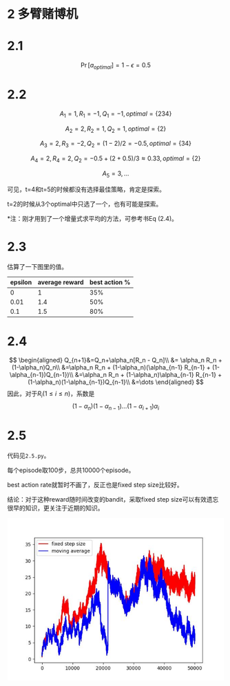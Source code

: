 # 2 多臂赌博机

# 2.1
$$
\operatorname{Pr}[a_{optimal}]=1-\epsilon=0.5
$$

# 2.2

$$
A_1=1, R_1=-1, Q_1=-1,optimal=\{234\}
$$

$$
A_2=2, R_2=1, Q_2=1,optimal=\{2\}
$$

$$
A_3=2, R_3=-2, Q_2=(1-2)/2=-0.5,optimal=\{34\}
$$

$$
A_4=2, R_4=2, Q_2=-0.5 + (2+0.5)/3\approx0.33,optimal=\{2\}
$$

$$
A_5=3,...
$$

可见，t=4和t=5的时候都没有选择最佳策略，肯定是探索。

t=2的时候从3个optimal中只选了一个，也有可能是探索。

*注：刚才用到了一个增量式求平均的方法，可参考书Eq (2.4)。

# 2.3

估算了一下图里的值。

| epsilon | average reward | best action % |
| ------- | -------------- | ------------- |
| 0       | 1              | 35%           |
| 0.01    | 1.4            | 50%           |
| 0.1     | 1.5            | 80%           |

# 2.4

$$
\begin{aligned}
Q_{n+1}&=Q_n+\alpha_n[R_n - Q_n]\\
&=  \alpha_n R_n + (1-\alpha_n)Q_n\\
&=\alpha_n R_n + (1-\alpha_n)(\alpha_{n-1} R_{n-1} + (1-\alpha_{n-1})Q_{n-1})\\
&=\alpha_n R_n + (1-\alpha_n)\alpha_{n-1} R_{n-1} + (1-\alpha_n)(1-\alpha_{n-1})Q_{n-1}\\
&=\dots
\end{aligned}
$$
因此，对于$R_i(1\leq i\leq n)$，系数是
$$
(1-\alpha_n)(1-\alpha_{n-1})\dots(1-\alpha_{i+1})\alpha_{i}
$$

# 2.5
代码见`2.5.py`。

每个episode取100步，总共10000个episode。

best action rate就暂时不画了，反正也是fixed step size比较好。

结论：对于这种reward随时间改变的bandit，采取fixed step size可以有效遗忘很早的知识，更关注于近期的知识。


![](result.jpg)
